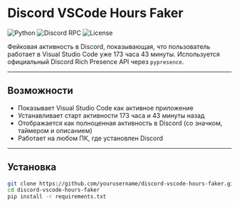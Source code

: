 # Discord VSCode Hours Faker

![Python](https://img.shields.io/badge/Made%20with-Python-blue.svg)
![Discord RPC](https://img.shields.io/badge/Discord-Rich%20Presence-5865F2?logo=discord)
![License](https://img.shields.io/badge/License-MIT-lightgrey)

Фейковая активность в Discord, показывающая, что пользователь работает в Visual Studio Code уже 173 часа 43 минуты. Используется официальный Discord Rich Presence API через `pypresence`.

---

## Возможности

- Показывает Visual Studio Code как активное приложение
- Устанавливает старт активности 173 часа и 43 минуты назад
- Отображается как полноценная активность в Discord (со значком, таймером и описанием)
- Работает на любом ПК, где установлен Discord

---

## Установка

```bash
git clone https://github.com/yourusername/discord-vscode-hours-faker.git
cd discord-vscode-hours-faker
pip install -r requirements.txt

